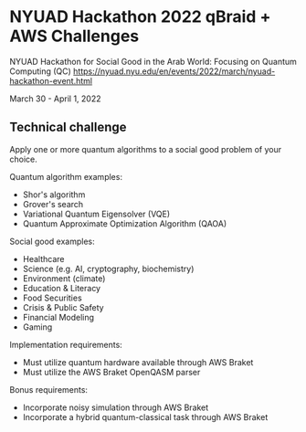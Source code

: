 # NYUAD Hackathon 2022 qBraid + AWS Challenges

NYUAD Hackathon for Social Good in the Arab World: Focusing on Quantum Computing (QC)
https://nyuad.nyu.edu/en/events/2022/march/nyuad-hackathon-event.html

March 30 - April 1, 2022

## Technical challenge

Apply one or more quantum algorithms to a social good problem of your choice.

Quantum algorithm examples:
- Shor's algorithm
- Grover's search
- Variational Quantum Eigensolver (VQE)
- Quantum Approximate Optimization Algorithm (QAOA)

Social good examples:
- Healthcare
- Science (e.g. AI, cryptography, biochemistry)
- Environment (climate)
- Education & Literacy
- Food Securities
- Crisis & Public Safety
- Financial Modeling
- Gaming

Implementation requirements:
- Must utilize quantum hardware available through AWS Braket
- Must utilize the AWS Braket OpenQASM parser

Bonus requirements:
- Incorporate noisy simulation through AWS Braket
- Incorporate a hybrid quantum-classical task through AWS Braket

